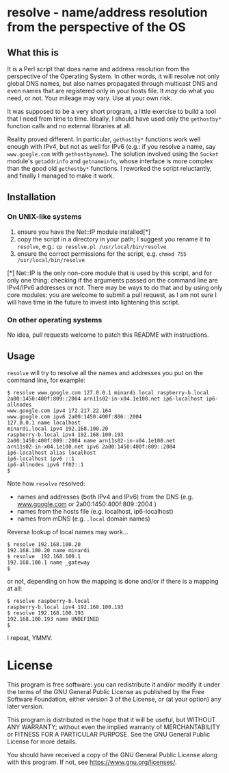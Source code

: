 # resolve - name/address resolution from the perspective of the OS

## What this is

It is a Perl script that does name and address resolution from the perspective of the Operating System. In other words,
it will resolve not only global DNS names, but also names propagated through multicast DNS and even names that are registered
only in your hosts file. It *may* do what you need, or not. Your mileage may vary. Use at your own risk.

It was supposed to be a very short program, a little exercise to build a tool that I need from time to time. Ideally, I should
have used only the `gethostby*` function calls and no external libraries at all.

Reality proved different. In particular, `gethostby*` functions work well enough with IPv4, but not as well for IPv6 (e.g.: if
you resolve a name, say `www.google.com` with `gethostbyname`). The solution involved using the `Socket` module's `getaddrinfo` and `getnameinfo`,
whose interface is more complex than the good old `gethostby*` functions. I reworked the script reluctantly, and finally I managed to make it work.

## Installation

### On UNIX-like systems

1. ensure you have the Net::IP module installed[*]
2. copy the script in a directory in your path; I suggest you rename it to `resolve`, e.g.: ```cp resolve.pl /usr/local/bin/resolve```
3. ensure the correct permissions for the script, e.g. ```chmod 755 /usr/local/bin/resolve```

[*] Net::IP is the only non-core module that is used by this script, and for only one thing: checking if the arguments passed on the command line are
IPv4/IPv6 addresses or not. There may be ways to do that and by using only core modules: you are welcome to submit a pull request, as I am not sure I
will have time in the future to invest into lightening this script.

### On other operating systems

No idea, pull requests welcome to patch this README with instructions.

## Usage

`resolve` will try to resolve all the names and addresses you put on the command line, for example:

```
$ resolve www.google.com 127.0.0.1 minardi.local raspberry-b.local 2a00:1450:400f:809::2004 arn11s02-in-x04.1e100.net ip6-localhost ip6-allnodes
www.google.com ipv4 172.217.22.164
www.google.com ipv6 2a00:1450:400f:806::2004
127.0.0.1 name localhost
minardi.local ipv4 192.168.100.20
raspberry-b.local ipv4 192.168.100.193
2a00:1450:400f:809::2004 name arn11s02-in-x04.1e100.net
arn11s02-in-x04.1e100.net ipv6 2a00:1450:400f:809::2004
ip6-localhost alias localhost
ip6-localhost ipv6 ::1
ip6-allnodes ipv6 ff02::1
$
```

Note how `resolve` resolved:
* names and addresses (both IPv4 and IPv6) from the DNS (e.g. www.google.com or 2a00:1450:400f:809::2004 )
* names from the hosts file (e.g. localhost, ip6-localhost)
* names from mDNS (e.g. `.local` domain names)

Reverse lookup of local names may work...

```
$ resolve 192.168.100.20
192.168.100.20 name minardi
$ resolve  192.168.100.1 
192.168.100.1 name _gateway
$ 
```

or not, depending on how the mapping is done and/or if there is a mapping at all:

```
$ resolve raspberry-b.local
raspberry-b.local ipv4 192.168.100.193
$ resolve 192.168.100.193  
192.168.100.193 name UNDEFINED
$ 
```

I repeat, YMMV.

# License

This program is free software: you can redistribute it and/or modify
it under the terms of the GNU General Public License as published by
the Free Software Foundation, either version 3 of the License, or
(at your option) any later version.

This program is distributed in the hope that it will be useful,
but WITHOUT ANY WARRANTY; without even the implied warranty of
MERCHANTABILITY or FITNESS FOR A PARTICULAR PURPOSE.  See the
GNU General Public License for more details.

You should have received a copy of the GNU General Public License
along with this program.  If not, see <https://www.gnu.org/licenses/>.
